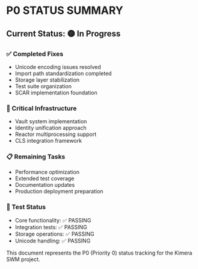 # P0 STATUS SUMMARY

## Current Status: 🟡 In Progress

### ✅ Completed Fixes
- Unicode encoding issues resolved
- Import path standardization completed
- Storage layer stabilization
- Test suite organization
- SCAR implementation foundation

### 🔧 Critical Infrastructure
- Vault system implementation
- Identity unification approach
- Reactor multiprocessing support
- CLS integration framework

### 📋 Remaining Tasks
- Performance optimization
- Extended test coverage
- Documentation updates
- Production deployment preparation

### 🧪 Test Status
- Core functionality: ✅ PASSING
- Integration tests: ✅ PASSING
- Storage operations: ✅ PASSING
- Unicode handling: ✅ PASSING

This document represents the P0 (Priority 0) status tracking for the Kimera SWM project.
